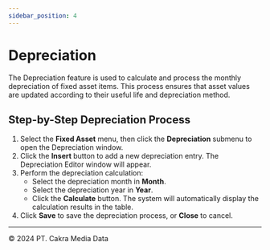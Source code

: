 ```yaml
---
sidebar_position: 4
---
```


# Depreciation

The Depreciation feature is used to calculate and process the monthly depreciation of fixed asset items. This process ensures that asset values are updated according to their useful life and depreciation method.

## Step-by-Step Depreciation Process

1. Select the **Fixed Asset** menu, then click the **Depreciation** submenu to open the Depreciation window.
2. Click the **Insert** button to add a new depreciation entry. The Depreciation Editor window will appear.
3. Perform the depreciation calculation:
   - Select the depreciation month in **Month**.
   - Select the depreciation year in **Year**.
   - Click the **Calculate** button. The system will automatically display the calculation results in the table.
4. Click **Save** to save the depreciation process, or **Close** to cancel.

---

© 2024 PT. Cakra Media Data
